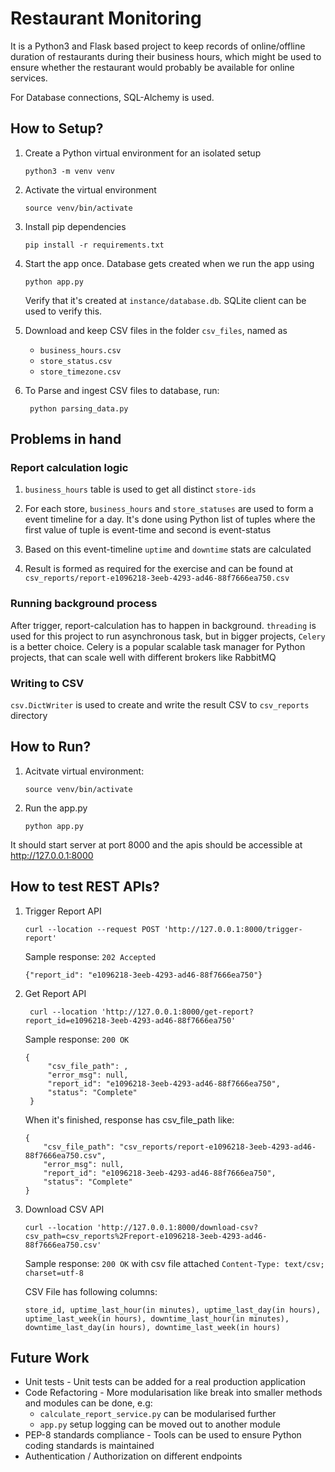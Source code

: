 # Restaurant Monitoring
It is a Python3 and Flask based project to keep records of online/offline duration of restaurants during their business hours, which might be used to ensure whether the restaurant would probably be available for online services.

For Database connections, SQL-Alchemy is used.

## How to Setup?
1. Create a Python virtual environment for an isolated setup
    ```
    python3 -m venv venv
    ```

2. Activate the virtual environment
    ```
    source venv/bin/activate
    ```

3. Install pip dependencies
    ```
    pip install -r requirements.txt
    ```

4. Start the app once. Database gets created when we run the app using
    ```
    python app.py
    ```
    Verify that it's created at `instance/database.db`. SQLite client can be used to verify this.

5. Download and keep CSV files in the folder `csv_files`, named as 
   - `business_hours.csv`
   - `store_status.csv`
   - `store_timezone.csv`
  
6. To Parse and ingest CSV files to database, run:
   ```
    python parsing_data.py
   ```


## Problems in hand
### Report calculation logic 
1. `business_hours` table is used to get all distinct `store-ids`

2. For each store, `business_hours` and `store_statuses` are used to form a event timeline for a day. 
It's done using Python list of tuples where the first value of tuple is event-time and second is event-status

3. Based on this event-timeline `uptime` and `downtime` stats are calculated

4. Result is formed as required for the exercise and can be found at `csv_reports/report-e1096218-3eeb-4293-ad46-88f7666ea750.csv`

### Running background process
After trigger, report-calculation has to happen in background.  `threading` is used for this project to run asynchronous task, but in bigger projects, `Celery` is a better choice.
Celery is a popular scalable task manager for Python projects, that can scale well with different brokers like RabbitMQ

### Writing to CSV
`csv.DictWriter` is used to create and write the result CSV to `csv_reports` directory

## How to Run?
1. Acitvate virtual environment:
   ```
   source venv/bin/activate
   ```

2. Run the app.py
    ```
    python app.py
    ```

It should start server at port 8000 and the apis should be accessible at http://127.0.0.1:8000

## How to test REST APIs?
1. Trigger Report API
   ```
   curl --location --request POST 'http://127.0.0.1:8000/trigger-report'
   ```
   
   Sample response:
   `202 Accepted`
   ```
   {"report_id": "e1096218-3eeb-4293-ad46-88f7666ea750"}
    ```

2. Get Report API
   ```
    curl --location 'http://127.0.0.1:8000/get-report?report_id=e1096218-3eeb-4293-ad46-88f7666ea750'
    ```
    Sample response:
   `200 OK`
   ```
   {
        "csv_file_path": ,
        "error_msg": null,
        "report_id": "e1096218-3eeb-4293-ad46-88f7666ea750",
        "status": "Complete"
    }   
    ```
    
    When it's finished, response has csv_file_path like:
    ```
    {
        "csv_file_path": "csv_reports/report-e1096218-3eeb-4293-ad46-88f7666ea750.csv",
        "error_msg": null,
        "report_id": "e1096218-3eeb-4293-ad46-88f7666ea750",
        "status": "Complete"
    }
    ```
   
3. Download CSV API
    ```
    curl --location 'http://127.0.0.1:8000/download-csv?csv_path=csv_reports%2Freport-e1096218-3eeb-4293-ad46-88f7666ea750.csv'
    ```
    Sample response: `200 OK` with csv file attached `Content-Type: text/csv; charset=utf-8` 
    
    CSV File has following columns:
    ```
    store_id, uptime_last_hour(in minutes), uptime_last_day(in hours), uptime_last_week(in hours), downtime_last_hour(in minutes), downtime_last_day(in hours), downtime_last_week(in hours)
    ```

## Future Work
- Unit tests - Unit tests can be added for a real production application
- Code Refactoring - More modularisation like break into smaller methods and modules can be done, e.g:
    - `calculate_report_service.py` can be modularised further
    - `app.py` setup logging can be moved out to another module
- PEP-8 standards compliance - Tools can be used to ensure Python coding standards is maintained
- Authentication / Authorization on different endpoints

